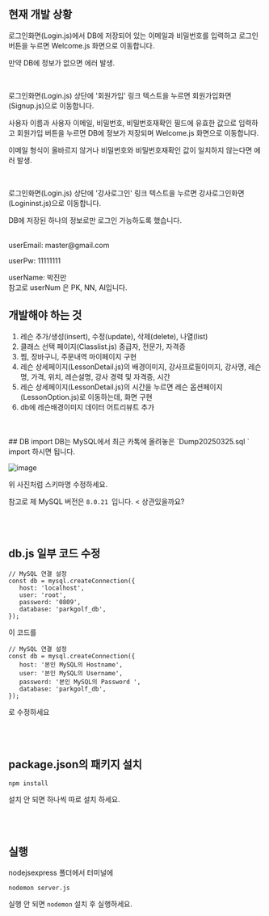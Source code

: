 ## 현재 개발 상황
로그인화면(Login.js)에서 DB에 저장되어 있는 이메일과 비밀번호를 입력하고 로그인 버튼을 누르면 Welcome.js 화면으로 이동합니다.

만약 DB에 정보가 없으면 에러 발생.

<br/>

로그인화면(Login.js) 상단에 '회원가입' 링크 텍스트을 누르면 회원가입화면(Signup.js)으로 이동합니다.

사용자 이름과 사용자 이메일, 비밀번호, 비밀번호재확인 필드에 유효한 값으로 입력하고 회원가입 버튼을 누르면 DB에 정보가 저장되며 Welcome.js 화면으로 이동합니다.

이메일 형식이 올바르지 않거나 비밀번호와 비밀번호재확인 값이 일치하지 않는다면 에러 발생.

<br/>

로그인화면(Login.js) 상단에 '강사로그인' 링크 텍스트을 누르면 강사로그인화면(Logininst.js)으로 이동합니다.

DB에 저장된 하나의 정보로만 로그인 가능하도록 했습니다.

  
<br/>
userEmail: master@gmail.com

userPw: 11111111

userName: 박진만
<br/>
참고로 userNum 은 PK, NN, AI입니다.



## 개발해야 하는 것
1. 레슨 추가/생성(insert), 수정(update), 삭제(delete), 나열(list)
2. 클래스 선택 페이지(Classlist.js) 중급자, 전문가, 자격증
3. 찜, 장바구니, 주문내역 마이페이지 구현
4. 레슨 상세페이지(LessonDetail.js)의 배경이미지, 강사프로필이미지, 강사명, 레슨명, 가격, 위치, 레슨설명, 강사 경력 및 자격증, 시간
5. 레슨 상세페이지(LessonDetail.js)의 시간을 누르면 레슨 옵션페이지(LessonOption.js)로 이동하는데, 화면 구현
6. db에 레슨배경이미지 데이터 어트리뷰트 추가

<br/>
<br/>
## DB import
DB는 MySQL에서 최근 카톡에 올려놓은  `Dump20250325.sql ` import 하시면 됩니다.

![image](https://github.com/user-attachments/assets/167b8cb4-01b1-4253-8b58-d547b84ce086)


위 사진처럼 스키마명 수정하세요.

참고로 제 MySQL 버전은  `8.0.21 `입니다. < 상관있을까요?



<br/>
<br/>

## db.js 일부 코드 수정 
 ```
// MySQL 연결 설정
const db = mysql.createConnection({
    host: 'localhost',
    user: 'root',
    password: '0809',
    database: 'parkgolf_db',
});
 ```
이 코드를

 ```
// MySQL 연결 설정
const db = mysql.createConnection({
    host: '본인 MySQL의 Hostname',
    user: '본인 MySQL의 Username',
    password: '본인 MySQL의 Password ',
    database: 'parkgolf_db',
});
 ```
로 수정하세요

<br/>
<br/>

## package.json의 패키지 설치 
 ```
npm install
 ```
설치 안 되면 하나씩 따로 설치 하세요.

<br/>
<br/>

## 실행
nodejsexpress 폴더에서 터미널에
 ```
 nodemon server.js
 ```
실행 안 되면 `nodemon` 설치 후 실행하세요.

